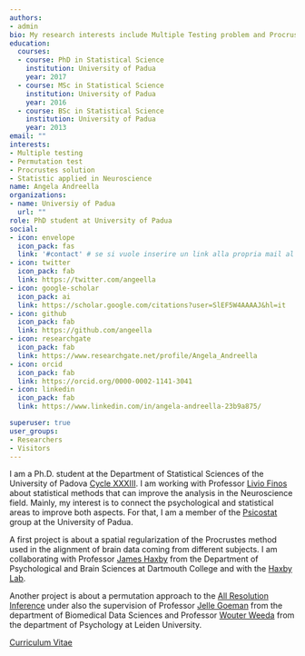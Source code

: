 ```yaml
---
authors:
- admin
bio: My research interests include Multiple Testing problem and Procrustes technique, generally statistical methods in the Neuroscience field.
education:
  courses:
  - course: PhD in Statistical Science
    institution: University of Padua
    year: 2017
  - course: MSc in Statistical Science
    institution: University of Padua
    year: 2016
  - course: BSc in Statistical Science
    institution: University of Padua
    year: 2013
email: ""
interests:
- Multiple testing
- Permutation test
- Procrustes solution
- Statistic applied in Neuroscience
name: Angela Andreella
organizations:
- name: Universiy of Padua
  url: ""
role: PhD student at University of Padua
social:
- icon: envelope
  icon_pack: fas
  link: '#contact' # se si vuole inserire un link alla propria mail al posto di #contact mettere mailto:email@email.it
- icon: twitter
  icon_pack: fab
  link: https://twitter.com/angeella
- icon: google-scholar
  icon_pack: ai
  link: https://scholar.google.com/citations?user=SlEF5W4AAAAJ&hl=it
- icon: github
  icon_pack: fab
  link: https://github.com/angeella
- icon: researchgate
  icon_pack: fab
  link: https://www.researchgate.net/profile/Angela_Andreella
- icon: orcid
  icon_pack: fab
  link: https://orcid.org/0000-0002-1141-3041
- icon: linkedin
  icon_pack: fab
  link: https://www.linkedin.com/in/angela-andreella-23b9a875/

superuser: true
user_groups:
- Researchers
- Visitors
---
```


I am a Ph.D. student at the Department of Statistical Sciences of the University of Padova [Cycle XXXIII](https://www.stat.unipd.it/ricerca/cicli-attivi). I am working with Professor [Livio Finos](http://livioivil.github.io/) about statistical methods that can improve the analysis in the Neuroscience field. Mainly, my interest is to connect the psychological and statistical areas to improve both aspects. For that, I am a member of the [Psicostat](http://ip146179.psy.unipd.it/psicostat/web/) group at the University of Padua.

A first project is about a spatial regularization of the Procrustes method used in the alignment of brain data coming from different subjects. I am collaborating with Professor [James Haxby](http://haxbylab.dartmouth.edu/ppl/jim.html) from the Department of Psychological and Brain Sciences at Dartmouth College and with the  [Haxby Lab](http://haxbylab.dartmouth.edu/index.html).

Another project is about a permutation approach to the [All Resolution Inference](https://www.sciencedirect.com/science/article/abs/pii/S105381191830675X) under also the supervision of Professor [Jelle Goeman](https://www.universiteitleiden.nl/en/staffmembers/jelle-goeman#tab-1) from the department of Biomedical Data Sciences and Professor [Wouter Weeda](https://www.universiteitleiden.nl/en/staffmembers/wouter-weeda#tab-1) from the department of Psychology at Leiden University.

[Curriculum Vitae](files/cv.pdf)
